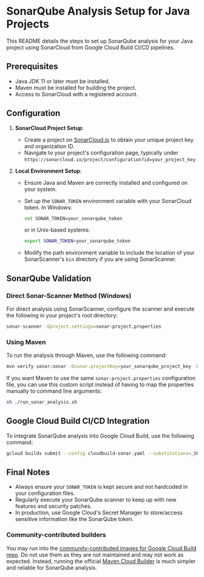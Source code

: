 # SonarQube Analysis Setup for Java Projects

This README details the steps to set up SonarQube analysis for your Java project using SonarCloud from Google Cloud Build CI/CD pipelines.

## Prerequisites

- Java JDK 11 or later must be installed.
- Maven must be installed for building the project.
- Access to SonarCloud with a registered account.

## Configuration

1. **SonarCloud Project Setup**:
   - Create a project on [SonarCloud.io](https://sonarcloud.io) to obtain your unique project key and organization ID.
   - Navigate to your project's configuration page, typically under `https://sonarcloud.io/project/configuration?id=your_project_key`

2. **Local Environment Setup**:
   - Ensure Java and Maven are correctly installed and configured on your system.
   - Set up the `SONAR_TOKEN` environment variable with your SonarCloud token. In Windows:

     ```bash
     set SONAR_TOKEN=your_sonarqube_token
     ```

        or in Unix-based systems:

        ```bash
        export SONAR_TOKEN=your_sonarqube_token
        ```

   - Modify the path environment variable to include the location of your SonarScanner's `bin` directory if you are using SonarScanner.

## SonarQube Validation

### Direct Sonar-Scanner Method (Windows)

For direct analysis using SonarScanner, configure the scanner and execute the following in your project's root directory:

```bash
sonar-scanner -Dproject.settings=sonar-project.properties
```

### Using Maven

To run the analysis through Maven, use the following command:

```bash
mvn verify sonar:sonar -Dsonar.projectKey=your_sonarqube_project_key -Dsonar.organization=your_sonarqube_project -Dsonar.host.url='https://sonarcloud.io'
```

If you want Maven to use the same `sonar-project.properties` configuration file, you can use this custom script instead of having to map the properties manually to command line arguments:

```bash
sh ./run_sonar_analysis.sh
```

## Google Cloud Build CI/CD Integration

To integrate SonarQube analysis into Google Cloud Build, use the following command:

```bash
gcloud builds submit --config cloudbuild-sonar.yaml --substitutions=_SONAR_TOKEN="$SONAR_TOKEN"
```

## Final Notes

- Always ensure your `SONAR_TOKEN` is kept secure and not hardcoded in your configuration files.
- Regularly execute your SonarQube scanner to keep up with new features and security patches.
- In production, use Google Cloud's Secret Manager to store/access sensitive information like the SonarQube token.

### Community-contributed builders

You may run into the [community-contributed images for Google Cloud Build repo](https://github.com/GoogleCloudPlatform/cloud-builders-community/tree/master/sonarqube). Do not use them as they are not maintained and may not work as expected. Instead, running the official [Maven Cloud Builder](https://cloud.google.com/build/docs/cloud-builders) is much simpler and reliable for SonarQube analysis.
